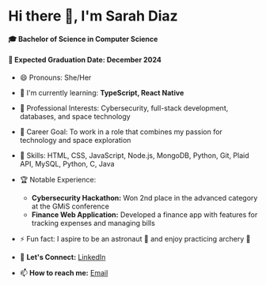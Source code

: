 # Hi there 👋, I'm Sarah Diaz

#### :mortar_board: Bachelor of Science in Computer Science
#### :date: Expected Graduation Date: December 2024

- 😄 Pronouns: She/Her
- 🌱 I'm currently learning: **TypeScript, React Native**
- :briefcase: Professional Interests: Cybersecurity, full-stack development, databases, and space technology
- :rocket: Career Goal: To work in a role that combines my passion for technology and space exploration

- :wrench: Skills: HTML, CSS, JavaScript, Node.js, MongoDB, Python, Git, Plaid API, MySQL, Python, C, Java
- :trophy: Notable Experience:
    * **Cybersecurity Hackathon:** Won 2nd place in the advanced category at the GMiS conference
    * **Finance Web Application:** Developed a finance app with features for tracking expenses and managing bills

- ⚡ Fun fact: I aspire to be an astronaut :rocket: and enjoy practicing archery :dart:
- :pushpin: **Let's Connect:** [LinkedIn](https://www.linkedin.com/in/sarah-diaz-/)
- 📫 **How to reach me:** [Email](mailto:diazsarah30@gmail.com)

<!--
**SarahDiazZ/SarahDiazZ** is a ✨ _special_ ✨ repository because its `README.md` (this file) appears on your GitHub profile.

Here are some ideas to get you started:

- 🔭 I’m currently working on ...
- 🌱 I’m currently learning ...
- 👯 I’m looking to collaborate on ...
- 🤔 I’m looking for help with ...
- 💬 Ask me about ...
- 📫 How to reach me: ...
- 😄 Pronouns: ...
- ⚡ Fun fact: ...
-->
